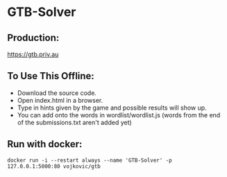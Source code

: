 # GTB-Solver
## Production:
https://gtb.priv.au

## To Use This Offline:
- Download the source code.
- Open index.html in a browser.
- Type in hints given by the game and possible results will show up.
- You can add onto the words in wordlist/wordlist.js (words from the end of the submissions.txt aren't added yet)

## Run with docker:
`docker run -i --restart always --name 'GTB-Solver' -p 127.0.0.1:5000:80 vojkovic/gtb`

